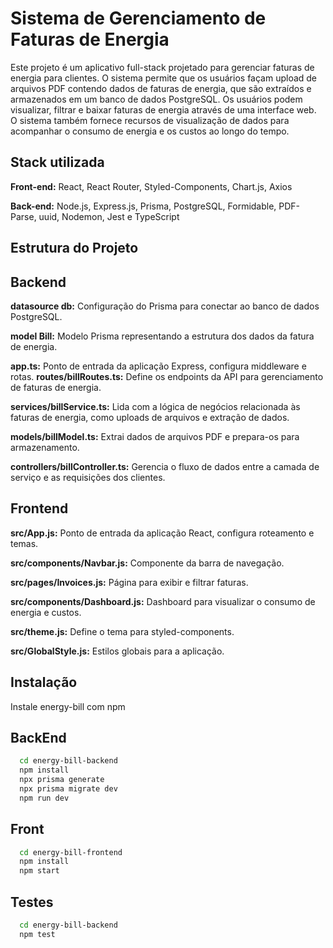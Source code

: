 # Sistema de Gerenciamento de Faturas de Energia

Este projeto é um aplicativo full-stack projetado para gerenciar faturas de energia para clientes. O sistema permite que os usuários façam upload de arquivos PDF contendo dados de faturas de energia, que são extraídos e armazenados em um banco de dados PostgreSQL. Os usuários podem visualizar, filtrar e baixar faturas de energia através de uma interface web. O sistema também fornece recursos de visualização de dados para acompanhar o consumo de energia e os custos ao longo do tempo.




## Stack utilizada

**Front-end:** React, React Router, Styled-Components, Chart.js, Axios

**Back-end:** Node.js, Express.js, Prisma, PostgreSQL, Formidable, PDF-Parse, uuid, Nodemon, Jest e TypeScript




## Estrutura do Projeto


## Backend
**datasource db:**  Configuração do Prisma para conectar ao banco de dados PostgreSQL.

**model Bill:**  Modelo Prisma representando a estrutura dos dados da fatura de energia.

**app.ts:**  Ponto de entrada da aplicação Express, configura middleware e rotas.
**routes/billRoutes.ts:**  Define os endpoints da API para gerenciamento de faturas de energia.

**services/billService.ts:**  Lida com a lógica de negócios relacionada às faturas de energia, como uploads de arquivos e extração de dados.

**models/billModel.ts:**  Extrai dados de arquivos PDF e prepara-os para armazenamento.

**controllers/billController.ts:**  Gerencia o fluxo de dados entre a camada de serviço e as requisições dos clientes.

## Frontend
**src/App.js:**  Ponto de entrada da aplicação React, configura roteamento e temas.

**src/components/Navbar.js:**  Componente da barra de navegação.

**src/pages/Invoices.js:**  Página para exibir e filtrar faturas.

**src/components/Dashboard.js:**  Dashboard para visualizar o consumo de energia e custos.

**src/theme.js:**  Define o tema para styled-components.

**src/GlobalStyle.js:**  Estilos globais para a aplicação.

## Instalação

Instale energy-bill com npm

## BackEnd

```bash
  cd energy-bill-backend
  npm install
  npx prisma generate
  npx prisma migrate dev
  npm run dev
```

## Front

```bash
  cd energy-bill-frontend
  npm install
  npm start
```

## Testes 

```bash
  cd energy-bill-backend
  npm test
```
    
